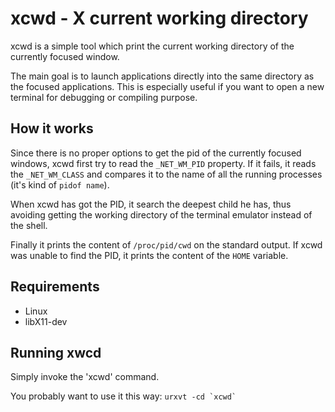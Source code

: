 xcwd - X current working directory
==================================
xcwd is a simple tool which print the current working directory of the
currently focused window.

The main goal is to launch applications directly into the same directory
as the focused applications. This is especially useful if you want to open
a new terminal for debugging or compiling purpose.

How it works
------------
Since there is no proper options to get the pid of the currently focused
windows, xcwd first try to read the `_NET_WM_PID` property.
If it fails, it reads the `_NET_WM_CLASS` and compares it to the name of
all the running processes (it's kind of `pidof name`).

When xcwd has got the PID, it search the deepest child he has, thus avoiding
getting the working directory of the terminal emulator instead of the shell.

Finally it prints the content of `/proc/pid/cwd` on the standard output.  If
xcwd was unable to find the PID, it prints the content of the `HOME` variable.

Requirements
------------
- Linux
- libX11-dev

Running xwcd
------------
Simply invoke the 'xcwd' command.

You probably want to use it this way:
    ``urxvt -cd `xcwd` ``
